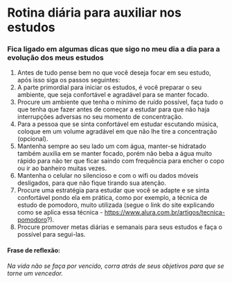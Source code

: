 # Rotina diária para auxiliar nos estudos

### Fica ligado em algumas dicas que sigo no meu dia a dia para a evolução dos meus estudos

1.  Antes de tudo pense bem no que você deseja focar em seu estudo, após isso siga os passos seguintes:
2.  A parte primordial para iniciar os estudos, é você preparar o seu ambiente, que seja confortável e agradável para se manter focado.
3.  Procure um ambiente que tenha o mínimo de ruído possível, faça tudo o que tenha que fazer antes de começar a estudar para que não haja interrupções adversas no seu momento de concentração.
4.  Para a pessoa que se sinta confortável em estudar escutando música, coloque em um volume agradável em que não lhe tire a concentração (opcional).
5.  Mantenha sempre ao seu lado um com água, manter-se hidratado também auxilia em se manter focado, porém não beba a água muito rápido para não ter que ficar saindo com frequência para encher o copo ou ir ao banheiro muitas vezes.
6.  Mantenha o celular no silencioso e com o wifi ou dados móveis desligados, para que não fique tirando sua atenção.
7.  Procure uma estratégia para estudar que você se adapte e se sinta confortável pondo ela em prática, como por exemplo, a técnica de estudo de pomodoro, muito utilizada (segue o link do site explicando como se aplica essa técnica - https://www.alura.com.br/artigos/tecnica-pomodoro?).
8.  Procure promover metas diárias e semanais para seus estudos e faça o possível para segui-las.

#### Frase de reflexão: 

*Na vida não se faça por vencido, corra atrás de seus objetivos para que se torne um vencedor.*



